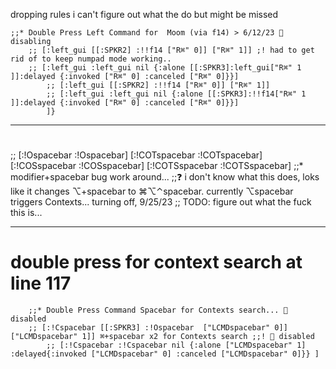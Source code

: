 dropping rules i can't figure out what the do but might be missed

	;;* Double Press Left Command for  Moom (via f14) > 6/12/23 🔴 disabling
		;; [:left_gui [[:SPKR2] :!!f14 ["R⌘" 0]] ["R⌘" 1]] ;! had to get rid of to keep numpad mode working..
		;; [:left_gui :left_gui nil {:alone [[:SPKR3]:left_gui["R⌘" 1 ]]:delayed {:invoked ["R⌘" 0] :canceled ["R⌘" 0]}}]
			;; [:left_gui [[:SPKR2] :!!f14 ["R⌘" 0]] ["R⌘" 1]]
			;; [:left_gui :left_gui nil {:alone [[:SPKR3]:!!f14["R⌘" 1 ]]:delayed {:invoked ["R⌘" 0] :canceled ["R⌘" 0]}}]
			]}

---

#
;; [:!Ospacebar :!Ospacebar] [:!COTspacebar :!COTspacebar] [:!COSspacebar :!COSspacebar] [:!COTSspacebar :!COTSspacebar] ;;* modifier+spacebar bug work around...
			;;❓ i don't know what this does, loks like it changes ⌥+spacebar to ⌘⌥⌃spacebar. currently ⌥spacebar triggers Contexts... turning off, 9/25/23
			;; TODO: figure out what the fuck this is...

---

# double press for context search at line 117
		;;* Double Press Command Spacebar for Contexts search... 🔴 disabled
		;; [:!Cspacebar [[:SPKR3] :!Ospacebar  ["LCMDspacebar" 0]] ["LCMDspacebar" 1]] ⌘+spacebar x2 for Contexts search ;;! 🔴 disabled
			;; [:!Cspacebar :!Cspacebar nil {:alone ["LCMDspacebar" 1] :delayed{:invoked ["LCMDspacebar" 0] :canceled ["LCMDspacebar" 0]}} ]
